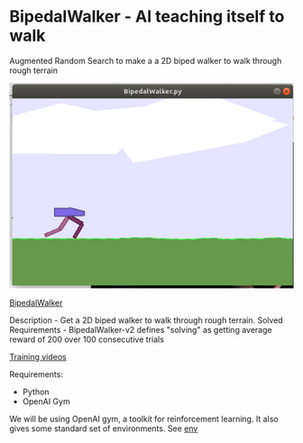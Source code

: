 # BipedalWalker - AI teaching itself to walk
Augmented Random Search to make a a 2D biped walker to walk through rough terrain

![BipedalWalker](https://github.com/hasija/BipedalWalker/blob/master/BipedalWalker.png)

[BipedalWalker](https://gym.openai.com/envs/BipedalWalker-v2/)

Description - Get a 2D biped walker to walk through rough terrain.
Solved Requirements - BipedalWalker-v2 defines "solving" as getting average reward of 200 over 100 consecutive trials


[Training videos](https://github.com/hasija/BipedalWalker/tree/master/shubham_ars)

Requirements:
- Python
- OpenAI Gym

We will be using OpenAI gym, a toolkit for reinforcement learning.
It also gives some standard set of environments. See [env](https://gym.openai.com/envs/)
